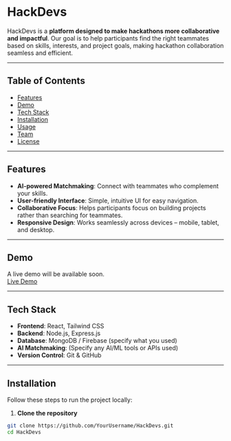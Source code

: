 # HackDevs
HackDevs is a **platform designed to make hackathons more collaborative and impactful**. Our goal is to help participants find the right teammates based on skills, interests, and project goals, making hackathon collaboration seamless and efficient.

---

## Table of Contents

- [Features](#features)  
- [Demo](#demo)  
- [Tech Stack](#tech-stack)  
- [Installation](#installation)  
- [Usage](#usage)  
- [Team](#team)  
- [License](#license)  

---

## Features

- **AI-powered Matchmaking**: Connect with teammates who complement your skills.  
- **User-friendly Interface**: Simple, intuitive UI for easy navigation.  
- **Collaborative Focus**: Helps participants focus on building projects rather than searching for teammates.  
- **Responsive Design**: Works seamlessly across devices – mobile, tablet, and desktop.  

---

## Demo

A live demo will be available soon.  
 [Live Demo]([https://hackdevs-demo.com](https://www.youtube.com/watch?v=yF_EOCweu3s))

---

## Tech Stack

- **Frontend**: React, Tailwind CSS  
- **Backend**: Node.js, Express.js  
- **Database**: MongoDB / Firebase (specify what you used)  
- **AI Matchmaking**: (Specify any AI/ML tools or APIs used)  
- **Version Control**: Git & GitHub  

---

## Installation

Follow these steps to run the project locally:

1. **Clone the repository**

```bash
git clone https://github.com/YourUsername/HackDevs.git
cd HackDevs
